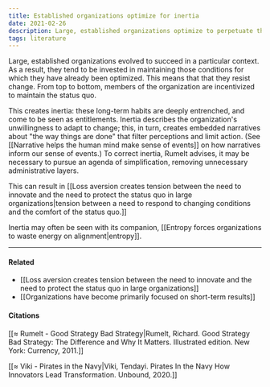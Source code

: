 ```yaml
---
title: Established organizations optimize for inertia
date: 2021-02-26
description: Large, established organizations optimize to perpetuate the conditions that led to their success. Consequently they are resistant to change. 
tags: literature
---
```


Large, established organizations evolved to succeed in a particular context. As a result, they tend to be invested in maintaining those conditions for which they have already been optimized. This means that that they resist change. From top to bottom, members of the organization are incentivized to maintain the status quo. 

This creates inertia: these long-term habits are deeply entrenched, and come to be seen as entitlements. Inertia describes the organization's unwillingness to adapt to change; this, in turn, creates embedded narratives about "the way things are done" that filter perceptions and limit action. (See [[Narrative helps the human mind make sense of events]] on how narratives inform our sense of events.) To correct inertia, Rumelt advises, it may be necessary to pursue an agenda of simplification, removing unnecessary administrative layers.

This can result in [[Loss aversion creates tension between the need to innovate and the need to protect the status quo in large organizations|tension between a need to respond to changing conditions and the comfort of the status quo.]]

Inertia may often be seen with its companion, [[Entropy forces organizations to waste energy on alignment|entropy]]. 

---
#### Related
- [[Loss aversion creates tension between the need to innovate and the need to protect the status quo in large organizations]]
- [[Organizations have become primarily focused on short-term results]]

#### Citations
[[≈ Rumelt - Good Strategy Bad Strategy|Rumelt, Richard. Good Strategy Bad Strategy: The Difference and Why It Matters. Illustrated edition. New York: Currency, 2011.]]

[[≈ Viki - Pirates in the Navy|Viki, Tendayi. Pirates In the Navy How Innovators Lead Transformation. Unbound, 2020.]]
